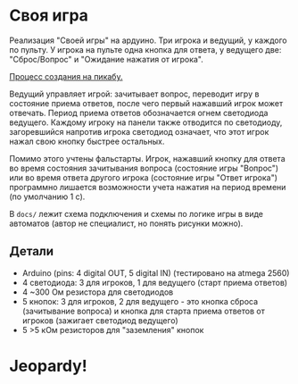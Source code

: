 # Своя игра
Реализация "Своей игры" на ардуино. Три игрока и ведущий, у каждого по пульту. У игрока на пульте одна кнопка для ответа, у ведущего две: "Сброс/Вопрос" и "Ожидание нажатия от игрока".

[Процесс создания на пикабу.](https://pikabu.ru/story/svoya_igra_ntv_na_arduino_6513370)

Ведущий управляет игрой: зачитывает вопрос, переводит игру в состояние приема ответов, после чего первый нажавший игрок может отвечать. Период приема ответов обозначается огнем светодиода ведущего. Каждому игроку на панели также отводится по светодиоду, загоревшийся напротив игрока светодиод означает, что этот игрок нажал свою кнопку быстрее остальных.

Помимо этого учтены фальстарты. Игрок, нажавший кнопку для ответа во время состояния зачитывания вопроса (состояние игры "Вопрос") или во время ответа другого игрока (состояние игры "Ответ игрока") программно лишается возможности учета нажатия на период времени (по умолчанию 1 с).

В `docs/` лежит схема подключения и схемы по логике игры в виде автоматов (автор не специалист, но понять рисунки можно).

## Детали
- Arduino (pins: 4 digital OUT, 5 digital IN) (тестировано на atmega 2560)
- 4 светодиода: 3 для игроков, 1 для ведущего (старт приема ответов)
- 4 ~300 Ом резистора для светодиодов
- 5 кнопок: 3 для игроков, 2 для ведущего - это кнопка сброса (зачитывание вопроса) и кнопка для старта приема ответов от игроков (зажигает светодиод ведущего)
- 5 >5 кОм резисторов для "заземления" кнопок

# Jeopardy!
